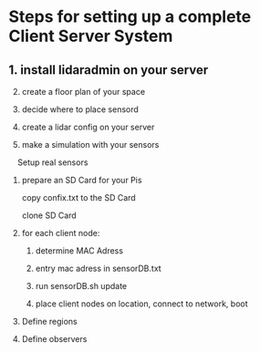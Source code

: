 # Steps for setting up a complete Client Server System

## 1. install lidaradmin on your server

2. create a floor plan of your space

3. decide where to place sensord

4. create a lidar config on your server

5. make a simulation with your sensors

    Setup real sensors

1. prepare an SD Card for your Pis
   
   copy confix.txt to the SD Card
   
   clone SD Card

2. for each client node:
   
   1. determine MAC Adress
   
   2. entry mac adress in sensorDB.txt
   
   3. run sensorDB.sh update
   
   4. place client nodes on location, connect to network, boot

3. Define regions

4. Define observers
